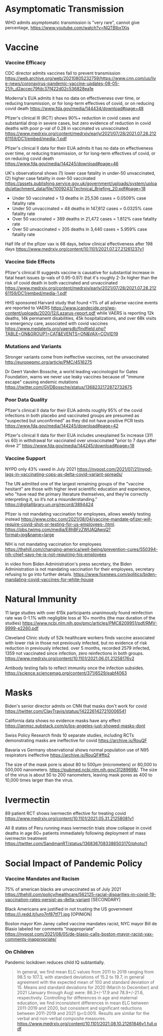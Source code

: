 # Asymptomatic Transmission

WHO admits asymptomatic transmission is "very rare", cannot give percentage,  https://www.youtube.com/watch?v=NQTBlbx1Xjs

# Vaccine

### Vaccine Efficacy

CDC director admits vaccines fail to prevent transmission https://web.archive.org/web/20210805232759/https://www.cnn.com/us/live-news/coronavirus-pandemic-vaccine-updates-08-05-21/h_d2accec79fdc37f422d02c536828ea1e

Moderna's EUA admits it has no data on effectiveness over time, or reducing transmission, or for long-term effectives of covid, or on reducing covid death https://www.fda.gov/media/144434/download#page=48

Pfizer's clinical III (RCT) shows 90%+ reduction in covid cases and substantial drop in severe cases, but zero evidence of reduction in covid deaths with poor p-val of 0.28 in vaccinated vs unvaccinated.  https://www.medrxiv.org/content/medrxiv/early/2021/07/28/2021.07.28.21261159/DC1/embed/media-1.pdf

Pfizer's clinical II data for their EUA admits it has no data on effectiveness over time, or reducing transmission, or for long-term effectives of covid, or on reducing covid death https://www.fda.gov/media/144245/download#page=46

UK's observational shows (1) lower case fatality in under-50 unvaccinated, (2) higher case fatality in over-50 vaccinated  https://assets.publishing.service.gov.uk/government/uploads/system/uploads/attachment_data/file/1009243/Technical_Briefing_20.pdf#page=18
* Under 50 vaccinated = 13 deaths in 25,536 cases = 0.0509% case fatality rate
* Under 50 unvaccinated = 48 deaths in 147,612 cases = 0.0325% case fatality rate
* Over 50 vaccinated = 389 deaths in 21,472 cases = 1.812% case fatality rate
* Over 50 unvaccinated = 205 deaths in 3,440 cases = 5.959% case fatality rate

Half life of the pfizer vax is 68 days, below clinical effectiveness after 198 days https://www.medrxiv.org/content/10.1101/2021.07.27.21261237v1

### Vaccine Side Effects

Pfizer's clinical III suggests vaccine is causative for substantial increase in fatal heart issues (p-vals of 0.95-0.97) that it's roughly 2-3x higher than the risk of covid death in both vaccinated and unvaccinated  https://www.medrxiv.org/content/medrxiv/early/2021/07/28/2021.07.28.21261159/DC1/embed/media-1.pdf

HHS sponsored Harvard study that found <1% of all adverse vaccine events are reported to VAERS https://www.icandecide.org/wp-content/uploads/2020/12/Lazarus-report.pdf while VAERS is reporting 12k deaths, 14k permanent disabilities, 45k hospitalizations, and over 68k visits to emergency care, associated with covid vaccines https://www.medalerts.org/vaersdb/findfield.php?TABLE=ON&GROUP1=CAT&EVENTS=ON&VAX=COVID19

### Mutations and Variants

Stronger variants come from ineffective vaccines, not the unvaccinated http://europepmc.org/article/PMC/4516275

Dr Geert Vanden Bossche, a world leading vaccinologist for Gates Foundation, warns we never use leaky vaccines because of "immune escape" causing endemic mutations https://twitter.com/GVDBossche/status/1368232172872732675

### Poor Data Quality

Pfizer's clinical II data for their EUA admits roughly 95% of the covid infections in both placebo and vaccinated groups are presumed as "suspected but unconfirmed" as they did not have positive PCR tests https://www.fda.gov/media/144245/download#page=42

Pfizer's clinical II data for their EUA includes unexplained 5x increase (311 vs 60) in withdrawal for vaccinated over unvaccinated "prior to 7 days after dose 2" https://www.fda.gov/media/144245/download#page=18


### Vaccine Support

NYPD only 43% vaxed in July 2021 https://nypost.com/2021/07/21/nypd-lags-in-vaccinating-cops-as-delta-covid-variant-spreads/

The UN admitted one of the largest remaining groups of the "vaccine hesitant" are those with higher level scientific education and experience, who "have read the primary literature themselves, and they’re correctly interpreting it, so it’s not a misunderstanding." https://digitallibrary.un.org/record/3894424

Pfizer is not mandating vaccination for employees, allows weekly testing instead https://www.cnbc.com/2021/08/04/vaccine-mandate-pfizer-will-require-covid-shot-or-testing-for-us-employees-.html. https://pbs.twimg.com/media/E8hBFzZWUAQAwsQ?format=jpg&name=large

NIH is not mandating vaccination for employees https://thehill.com/changing-america/well-being/prevention-cures/550394-nih-chief-says-he-is-not-requiring-his-employees

In video from Biden Administration's press secretary, the Biden Administration is not mandating vaccination for their employees, secretary refusing to go into further details. https://www.foxnews.com/politics/biden-mandating-covid-vaccines-for-white-house


# Natural Immunity

11 large studies with over 615k participants unanimously found reinfection rate was 0-1.1% with negligible loss at 10+ months (the max duration of the studies) https://www.ncbi.nlm.nih.gov/pmc/articles/PMC8209951/pdf/RMV-9999-e2260.pdf

Cleveland Clinic study of 52k healthcare workers finds vaccine associated with lower risk in those not previously infected, but no evidence of risk reduction in previously infected. over 5 months, recorded 2579 infected, 1359 not vaccinated since infection, zero reinfections in both groups.  https://www.medrxiv.org/content/10.1101/2021.06.01.21258176v2

Antibody testing fails to reflect immunity once the infection subsides.  https://science.sciencemag.org/content/371/6529/eabf4063

# Masks

Biden's senior director admits on CNN that masks don't work for covid https://twitter.com/ClayTravis/status/1422261427210006541

California data shows no evidence masks have any effect https://ianmsc.substack.com/p/los-angeles-just-showed-masks-dont

Swiss Policy Research finds 10 separate studies, including RCTs demonstrating masks are ineffective for covid https://archive.is/RouQF

Bavaria vs Germany observational shows normal population use of N95 respirators ineffective https://archive.is/RouQF#ffp2

The size of the mask pore is about 80 to 500μm (micrometers) or 80,000 to 500,000 nanometers.  https://pubmed.ncbi.nlm.nih.gov/31289698/. The size of the virus is about 50 to 200 nanometers, leaving mask pores as 400 to 10,000 times larger than the virus.

# Ivermectin

89 patient RCT shows ivermectin effective for treating covid https://www.medrxiv.org/content/10.1101/2021.05.31.21258081v1

All 8 states of Peru running mass ivermectin trials show collapse in covid deaths in age 60+ patients immediately following deployment of mass ivermectin treatment https://twitter.com/SandmanRT/status/1368367083386503170/photo/1


# Social Impact of Pandemic Policy

### Vaccine Mandates and Racism

75% of american blacks are unvaccinated as of July 2021 https://thehill.com/policy/healthcare/562125-racial-disparities-in-covid-19-vaccination-rates-persist-as-delta-variant  [SECONDARY]

Black Americans are justified in not trusting the US government https://i.redd.it/luro7nf87tf71.jpg [OPINION]

Boston mayor Kim Janey called vaccine mandates racist, NYC mayor Bill de Blasio labeled her comments "inappropriate" https://nypost.com/2021/08/05/de-blasio-calls-boston-mayor-racist-vax-comments-inappropriate/

### On Children

Pandemic lockdown reduces child IQ subtantially.

> In general, we find mean ELC values from 2011 to 2019 ranging from 98.5 to 107.3, with standard deviations of 15.2 to 19.7, in general agreement with the expected mean of 100 and standard deviation of 15. Means and standard deviations for 2020 (March to December) and 2021 (January through Aug) were: 86.3+/-17.9 and 78.9+/-21.6, respectively. Controlling for differences in age and maternal education, we find inconsistent differences in mean ELC between 2011-2019 and 2020, but consistent and significant reductions between 2011-2019 and 2021 (p<0.001). Results are similar for the verbal and non-verbal composite measures. https://www.medrxiv.org/content/10.1101/2021.08.10.21261846v1.full.pdf
